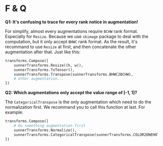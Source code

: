 # F & Q

**Q1: It's confusing to trace for every rank notice in augmentation!**

For simplify, almost every augmentations require ``BCHW`` rank format. Especially for ``Resize``. Because we use ``skimage`` package to deal with the computation, but it only accept ``BHWC`` rank format. As the result, it's recommand to use ``Resize`` at first, and then concatenate the other augmentation after that. Just like this:
```python
transforms.Compose([
    sunnerTransforms.Resize((h, w)),
    sunnerTransforms.ToTensor(),
    sunnerTransforms.Transpose(sunnerTransforms.BHWC2BCHW),
    # other augmentation...
])
```

**Q2: Which augmentations only accept the value range of [-1, 1]?**

The ``CategoricalTranspose`` is the only augmentation which need to do the normalization first. We recommand you to call this function at last. For example:
```python
transforms.Compose([
    # Do something augmentation first
    sunnerTransforms.Normalize(),
    sunnerTransforms.CategoricalTranspose(sunnerTransforms.COLOR2ONEHOT)
])
```